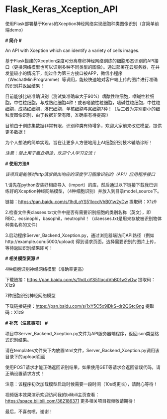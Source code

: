 # Flask_Keras_Xception_API
使用Flask部署基于Keras的Xception神经网络实现细胞种类图像识别（含简单前端demo）


**# 简介 #**

An API with Xception which can identify a variety of cells images.


基于Flask搭建的Xception深度可分离卷积神经网络训练的细胞形态识别的API接口（更换网络模型也可以识别多种不同类型的图像）。通过部署在云服务器，在并发量较小的情况下，能过作为第三方接口被APP，微信小程序（WechatMiniProgramme）等调用，能较快速地对客户端上传的图片进行准确的识别并返回结果！


目前能够比较准确识别（测试集准确率大于90%）嗜酸性粒细胞，嗜碱性粒细胞，中性粒细胞，与成熟红细胞4种！或者嗜酸性粒细胞，嗜碱性粒细胞，中性粒细胞，成熟红细胞，淋巴细胞，单核细胞与浆细胞7种！（后三者为差别更小的细粒度图像识别，由于数据非常有限，准确率有待提高!)



目前由于训练集数据非常有限，识别种类有待增多，欢迎大家前来改进模型，提供更多数据！


为个人想法的简单实现，旨在让更多人方便地用上AI细胞识别技术辅助诊断！


*注意：禁止用于商业用途，欢迎个人学习交流！*







**# 使用方法#**



*该项目是能够对http请求做出响应的深度学习图像识别的（API）应用程序接口*



1.请先在python安装好相应导入（import）的库，然后通过以下链接下载我已训练好的Xception神经网络模型，（4种细胞识别）并放入到目录model_source下。


链接：https://pan.baidu.com/s/1hdLoYS51IqcdVhB01w2yDw 提取码：X1z9



2.检查文件夹classes.txt文件中是否有需要识别细胞的类别名称（英文），即RBC，eosinophi，basophil，neutrophil！（claesses.txt是用来存放被识别物体种类名称的文件）


3.启动程序Server_Backend_Xception.py，通过浏览器端访问API路径（例如http://example.com:5000/upload) 得到请求页面，选择需要识别的图片上传，等待返回识别结果即可！


**# 相关模型资源 #**


4种细胞识别神经网络模型（准确率更高）

下载链接：https://pan.baidu.com/s/1hdLoYS51IqcdVhB01w2yDw 提取码：X1z9


7种细胞识别神经网络模型

下载链接链接：https://pan.baidu.com/s/1xY5C5x9iDkS-dr2QGtcGng 提取码：X1z9


**# 补充（注意事项） #**


项目中Server_Backend_Xception.py文件为API服务器端程序，返回json类型格式识别结果。


请在templates文件夹下内放置html文件，Server_Backend_Xception.py调用该目录下的upload页面


使用POST请求才能正确返回识别结果，如果使用GET等请求会返回错误代码，请正确设置请求方式！


注意：该程序初次加载模型启动时候需要一段时间（10s或更长），请耐心等待！


视频版本效果演示欢迎访问我的bilibili主页查看：https://space.bilibili.com/362186371 更多相关项目视频敬请期待！


最后，不喜勿喷，谢谢！
